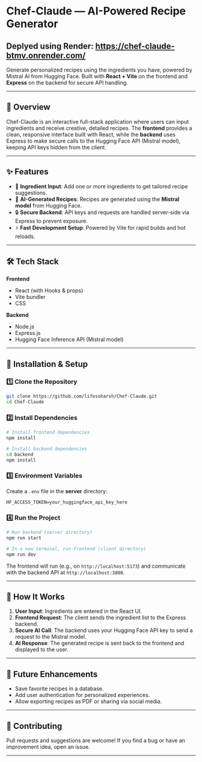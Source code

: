 # Chef-Claude — AI-Powered Recipe Generator

Deplyed using Render: https://chef-claude-btmv.onrender.com/
---

Generate personalized recipes using the ingredients you have, powered by Mistral AI from Hugging Face.
Built with **React + Vite** on the frontend and **Express** on the backend for secure API handling.

---

## 📖 Overview

Chef-Claude is an interactive full-stack application where users can input ingredients and receive creative, detailed recipes.
The **frontend** provides a clean, responsive interface built with React, while the **backend** uses Express to make secure calls to the Hugging Face API (Mistral model), keeping API keys hidden from the client.

---

## ✨ Features

* 📝 **Ingredient Input**: Add one or more ingredients to get tailored recipe suggestions.
* 🤖 **AI-Generated Recipes**: Recipes are generated using the **Mistral model** from Hugging Face.
* 🔒 **Secure Backend**: API keys and requests are handled server-side via Express to prevent exposure.
* ⚡ **Fast Development Setup**: Powered by Vite for rapid builds and hot reloads.

---

## 🛠 Tech Stack

**Frontend**

* React (with Hooks & props)
* Vite bundler
* CSS

**Backend**

* Node.js
* Express.js
* Hugging Face Inference API (Mistral model)

---

## 🚀 Installation & Setup

### 1️⃣ Clone the Repository

```bash
git clone https://github.com/lifesoharsh/Chef-Claude.git
cd Chef-Claude
```

### 2️⃣ Install Dependencies

```bash
# Install frontend dependencies
npm install

# Install backend dependencies
cd backend
npm install
```

### 3️⃣ Environment Variables

Create a `.env` file in the **server** directory:

```env
HF_ACCESS_TOKEN=your_huggingface_api_key_here
```

### 4️⃣ Run the Project

```bash
# Run backend (server directory)
npm run start

# In a new terminal, run frontend (client directory)
npm run dev
```

The frontend will run (e.g., on `http://localhost:5173`) and communicate with the backend API at `http://localhost:3000`.

---

## 📌 How It Works

1. **User Input**: Ingredients are entered in the React UI.
2. **Frontend Request**: The client sends the ingredient list to the Express backend.
3. **Secure AI Call**: The backend uses your Hugging Face API key to send a request to the Mistral model.
4. **AI Response**: The generated recipe is sent back to the frontend and displayed to the user.

---

## 🔮 Future Enhancements

* Save favorite recipes in a database.
* Add user authentication for personalized experiences.
* Allow exporting recipes as PDF or sharing via social media.

---

## 🤝 Contributing

Pull requests and suggestions are welcome!
If you find a bug or have an improvement idea, open an issue.

---

